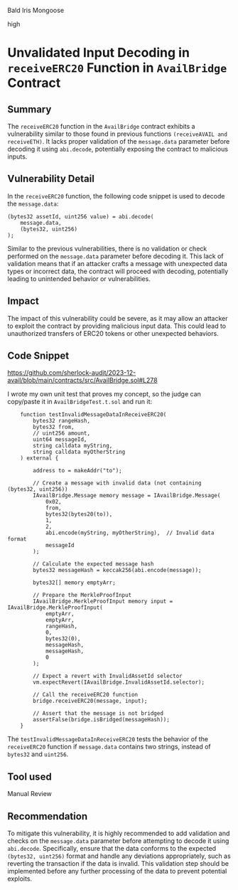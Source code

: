 Bald Iris Mongoose

high

# Unvalidated Input Decoding in `receiveERC20` Function in `AvailBridge` Contract

## Summary
The `receiveERC20` function in the `AvailBridge` contract exhibits a vulnerability similar to those found in previous functions `(receiveAVAIL and receiveETH)`. It lacks proper validation of the `message.data` parameter before decoding it using `abi.decode`, potentially exposing the contract to malicious inputs.

## Vulnerability Detail
In the `receiveERC20` function, the following code snippet is used to decode the `message.data`:

```solidity
(bytes32 assetId, uint256 value) = abi.decode(
    message.data,
    (bytes32, uint256)
);

```

Similar to the previous vulnerabilities, there is no validation or check performed on the `message.data` parameter before decoding it. This lack of validation means that if an attacker crafts a message with unexpected data types or incorrect data, the contract will proceed with decoding, potentially leading to unintended behavior or vulnerabilities.

## Impact
The impact of this vulnerability could be severe, as it may allow an attacker to exploit the contract by providing malicious input data. This could lead to unauthorized transfers of ERC20 tokens or other unexpected behaviors.

## Code Snippet

https://github.com/sherlock-audit/2023-12-avail/blob/main/contracts/src/AvailBridge.sol#L278

I wrote my own unit test that proves my concept, so the judge can copy/paste it in `AvailBridgeTest.t.sol` and run it:


```solidity
    function testInvalidMessageDataInReceiveERC20(
        bytes32 rangeHash,
        bytes32 from,
        // uint256 amount,
        uint64 messageId,
        string calldata myString,
        string calldata myOtherString
    ) external {

        address to = makeAddr("to");

        // Create a message with invalid data (not containing (bytes32, uint256))
        IAvailBridge.Message memory message = IAvailBridge.Message(
            0x02,
            from,
            bytes32(bytes20(to)),
            1,
            2,
            abi.encode(myString, myOtherString),  // Invalid data format
            messageId
        );

        // Calculate the expected message hash
        bytes32 messageHash = keccak256(abi.encode(message));

        bytes32[] memory emptyArr;

        // Prepare the MerkleProofInput
        IAvailBridge.MerkleProofInput memory input = IAvailBridge.MerkleProofInput(
            emptyArr,
            emptyArr,
            rangeHash,
            0,
            bytes32(0),
            messageHash,
            messageHash,
            0
        );

        // Expect a revert with InvalidAssetId selector
        vm.expectRevert(IAvailBridge.InvalidAssetId.selector);
        
        // Call the receiveERC20 function
        bridge.receiveERC20(message, input);

        // Assert that the message is not bridged
        assertFalse(bridge.isBridged(messageHash));
    }

```

The `testInvalidMessageDataInReceiveERC20` tests the behavior of the `receiveERC20` function if `message.data` contains two strings, instead of `bytes32` and `uint256`.

## Tool used

Manual Review

## Recommendation
To mitigate this vulnerability, it is highly recommended to add validation and checks on the `message.data` parameter before attempting to decode it using `abi.decode`. Specifically, ensure that the data conforms to the expected `(bytes32, uint256)` format and handle any deviations appropriately, such as reverting the transaction if the data is invalid. This validation step should be implemented before any further processing of the data to prevent potential exploits.
